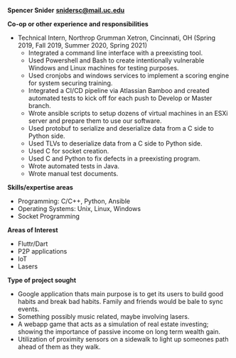 **Spencer Snider**
**snidersc@mail.uc.edu**

**Co-op or other experience and responsibilities**
* Technical Intern, Northrop Grumman Xetron, Cincinnati, OH (Spring 2019, Fall
  2019, Summer 2020, Spring 2021) 
  * Integrated a command line interface with a preexisting tool.
  * Used Powershell and Bash to create intentionally vulnerable Windows and 
    Linux machines for testing purposes.
  * Used cronjobs and windows services to implement a scoring engine for 
    system securing training.
  * Integrated a CI/CD pipeline via Atlassian Bamboo and created automated 
    tests to kick off for each push to Develop or Master branch.
  * Wrote ansible scripts to setup dozens of virtual machines in an ESXi server 
    and prepare them to use our software.
  * Used protobuf to serialize and deserialize data from a C side to Python side.
  * Used TLVs to deserialize data from a C side to Python side.
  * Used C for socket creation.
  * Used C and Python to fix defects in a preexisting program.
  * Wrote automated tests in Java.
  * Wrote manual test documents.

**Skills/expertise areas**
* Programming: C/C++, Python, Ansible
* Operating Systems: Unix, Linux, Windows
* Socket Programming

**Areas of Interest**
* Fluttr/Dart
* P2P applications
* IoT
* Lasers

**Type of project sought**
* Google application thats main purpose is to get its users to build good
  habits and break bad habits. Family and friends would be bale to sync events.
* Something possibly music related, maybe involving lasers.
* A webapp game that acts as a simulation of real estate investing; showing the
  importance of passive income on long term wealth gain.
* Utilization of proximity sensors on a sidewalk to light up someones path
  ahead of them as they walk.
